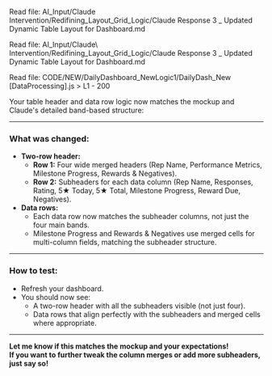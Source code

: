 
Read file: AI_Input/Claude Intervention/Redifining_Layout_Grid_Logic/Claude Response 3 _ Updated Dynamic Table Layout for Dashboard.md

Read file: AI_Input/Claude\ Intervention/Redifining_Layout_Grid_Logic/Claude Response 3 _ Updated Dynamic Table Layout for Dashboard.md

Read file: CODE/NEW/DailyDashboard_NewLogic1/DailyDash_New [DataProcessing].js > L1 - 200


Your table header and data row logic now matches the mockup and Claude's detailed band-based structure:

---

### **What was changed:**
- **Two-row header:**  
  - **Row 1:** Four wide merged headers (Rep Name, Performance Metrics, Milestone Progress, Rewards & Negatives).
  - **Row 2:** Subheaders for each data column (Rep Name, Responses, Rating, 5★ Today, 5★ Total, Milestone Progress, Reward Due, Negatives).
- **Data rows:**  
  - Each data row now matches the subheader columns, not just the four main bands.
  - Milestone Progress and Rewards & Negatives use merged cells for multi-column fields, matching the subheader structure.

---

### **How to test:**
- Refresh your dashboard.
- You should now see:
  - A two-row header with all the subheaders visible (not just four).
  - Data rows that align perfectly with the subheaders and merged cells where appropriate.

---

**Let me know if this matches the mockup and your expectations!  
If you want to further tweak the column merges or add more subheaders, just say so!**
